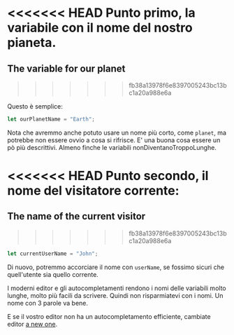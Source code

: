 <<<<<<< HEAD
Punto primo, la variabile con il nome del nostro pianeta.
=======
## The variable for our planet
>>>>>>> fb38a13978f6e8397005243bc13bc1a20a988e6a

Questo è semplice:

```js
let ourPlanetName = "Earth";
```

Nota che avremmo anche potuto usare un nome più corto, come `planet`, ma potrebbe non essere ovvio a cosa si rifrisce. E' una buona cosa essere un pò più descrittivi. Almeno finche le variabili nonDiventanoTroppoLunghe.

<<<<<<< HEAD
Punto secondo, il nome del visitatore corrente:
=======
## The name of the current visitor
>>>>>>> fb38a13978f6e8397005243bc13bc1a20a988e6a

```js
let currentUserName = "John";
```

Di nuovo, potremmo accorciare il nome con `userName`, se fossimo sicuri che quell'utente sia quello corrente.

I moderni editor e gli autocompletamenti rendono i nomi delle variabili molto lunghe, molto più facili da scrivere. Quindi non risparmiatevi con i nomi. Un nome con 3 parole va bene. 

E se il vostro editor non ha un autocompletamento efficiente, cambiate editor [a new one](/code-editors).

